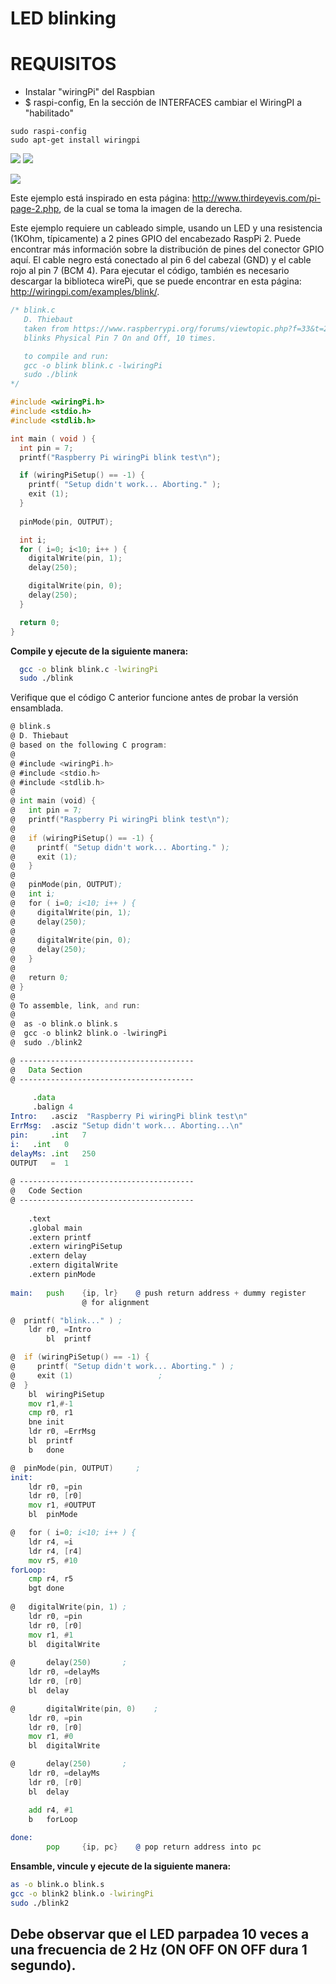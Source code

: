 # LED blinking

# REQUISITOS

- Instalar "wiringPi" del Raspbian
- $ raspi-config, En la sección de INTERFACES cambiar el WiringPI  a "habilitado" 

````
sudo raspi-config
sudo apt-get install wiringpi
````

![](led1.png)
![](led2.png)

![](led.png)

Este ejemplo está inspirado en esta página: http://www.thirdeyevis.com/pi-page-2.php, de la cual se toma la imagen de la derecha.

Este ejemplo requiere un cableado simple, usando un LED y una resistencia (1KOhm, típicamente) a 2 pines GPIO del encabezado RaspPi 2. Puede encontrar más información sobre la distribución de pines del conector GPIO aquí. El cable negro está conectado al pin 6 del cabezal (GND) y el cable rojo al pin 7 (BCM 4). Para ejecutar el código, también es necesario descargar la biblioteca wirePi, que se puede encontrar en esta página: http://wiringpi.com/examples/blink/.

```C
/* blink.c
   D. Thiebaut
   taken from https://www.raspberrypi.org/forums/viewtopic.php?f=33&t=23090
   blinks Physical Pin 7 On and Off, 10 times.

   to compile and run:
   gcc -o blink blink.c -lwiringPi
   sudo ./blink
*/

#include <wiringPi.h>
#include <stdio.h>
#include <stdlib.h>

int main ( void ) {
  int pin = 7;
  printf("Raspberry Pi wiringPi blink test\n");

  if (wiringPiSetup() == -1) {
    printf( "Setup didn't work... Aborting." );
    exit (1);
  }
  
  pinMode(pin, OUTPUT);

  int i;
  for ( i=0; i<10; i++ ) {
    digitalWrite(pin, 1);    
    delay(250);

    digitalWrite(pin, 0);
    delay(250);
  }

  return 0;
}
```

__Compile y ejecute de la siguiente manera:__
```bash
  gcc -o blink blink.c -lwiringPi
  sudo ./blink
```

Verifique que el código C anterior funcione antes de probar la versión ensamblada.

```asm
@ blink.s
@ D. Thiebaut
@ based on the following C program:
@	
@ #include <wiringPi.h>
@ #include <stdio.h>
@ #include <stdlib.h>
@ 
@ int main (void) {
@   int pin = 7;
@   printf("Raspberry Pi wiringPi blink test\n");
@ 
@   if (wiringPiSetup() == -1) {
@     printf( "Setup didn't work... Aborting." );
@     exit (1);
@   }
@   
@   pinMode(pin, OUTPUT);
@   int i;
@   for ( i=0; i<10; i++ ) {
@     digitalWrite(pin, 1);
@     delay(250);
@ 
@     digitalWrite(pin, 0);
@     delay(250);
@   }
@ 
@   return 0;
@ }
@	
@ To assemble, link, and run:
@
@  as -o blink.o blink.s 
@  gcc -o blink2 blink.o -lwiringPi 
@  sudo ./blink2 

@ ---------------------------------------
@	Data Section
@ ---------------------------------------
	
	 .data
	 .balign 4	
Intro: 	 .asciz  "Raspberry Pi wiringPi blink test\n"
ErrMsg:	 .asciz	"Setup didn't work... Aborting...\n"
pin:	 .int	7
i:	 .int	0
delayMs: .int	250
OUTPUT	 =	1
	
@ ---------------------------------------
@	Code Section
@ ---------------------------------------
	
	.text
	.global main
	.extern printf
	.extern wiringPiSetup
	.extern delay
	.extern digitalWrite
	.extern pinMode
	
main:   push 	{ip, lr}	@ push return address + dummy register
				@ for alignment

@  printf( "blink..." )	;
	ldr	r0, =Intro	
        bl 	printf		

@  if (wiringPiSetup() == -1) {
@     printf( "Setup didn't work... Aborting." ) ;
@     exit (1)					 ;
@  }
	bl	wiringPiSetup
	mov	r1,#-1
	cmp	r0, r1
	bne	init
	ldr	r0, =ErrMsg
	bl	printf
	b	done

@  pinMode(pin, OUTPUT)		;
init:
	ldr	r0, =pin
	ldr	r0, [r0]
	mov	r1, #OUTPUT
	bl	pinMode

@   for ( i=0; i<10; i++ ) {
	ldr	r4, =i
	ldr	r4, [r4]
	mov	r5, #10
forLoop:
	cmp	r4, r5
	bgt	done
	
@	digitalWrite(pin, 1) ;
	ldr	r0, =pin
	ldr	r0, [r0]
	mov	r1, #1
	bl 	digitalWrite
	
@       delay(250)		 ;
	ldr	r0, =delayMs
	ldr	r0, [r0]
	bl	delay

@       digitalWrite(pin, 0) 	;
	ldr	r0, =pin
	ldr	r0, [r0]
	mov	r1, #0
	bl 	digitalWrite

@       delay(250)		 ;
	ldr	r0, =delayMs
	ldr	r0, [r0]
	bl	delay

	add	r4, #1
	b	forLoop
	
done:	
        pop 	{ip, pc}	@ pop return address into pc
```

__Ensamble, vincule y ejecute de la siguiente manera:__
```bash
as -o blink.o blink.s
gcc -o blink2 blink.o -lwiringPi
sudo ./blink2
```

## Debe observar que el LED parpadea 10 veces a una frecuencia de 2 Hz (ON OFF ON OFF dura 1 segundo).
